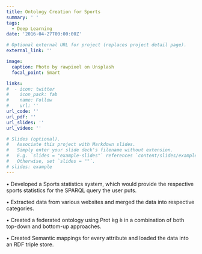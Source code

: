 ```yaml
---
title: Ontology Creation for Sports
summary: ' '
tags:
  - Deep Learning
date: '2016-04-27T00:00:00Z'

# Optional external URL for project (replaces project detail page).
external_link: ''

image:
  caption: Photo by rawpixel on Unsplash
  focal_point: Smart

links:
#  - icon: twitter
#    icon_pack: fab
#    name: Follow
#    url: ''
url_code: ''
url_pdf: ''
url_slides: ''
url_video: ''

# Slides (optional).
#   Associate this project with Markdown slides.
#   Simply enter your slide deck's filename without extension.
#   E.g. `slides = "example-slides"` references `content/slides/example-slides.md`.
#   Otherwise, set `slides = ""`.
# slides: example
---
```


• Developed a Sports statistics system, which would provide the respective sports statistics for the SPARQL query the user puts.

• Extracted data from various websites and merged the data into respective categories.

• Created a federated ontology using Prot ́eg ́e in a combination of both top-down and bottom-up approaches.

• Created Semantic mappings for every attribute and loaded the data into an RDF triple store.
